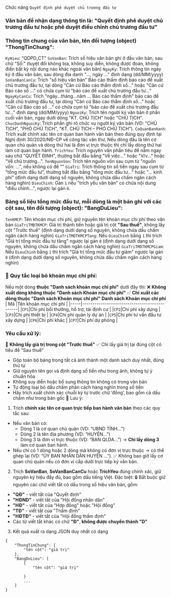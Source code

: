 Chức năng `Quyết định phê duyệt chủ trương đầu tư`
### Văn bản để nhận dạng thông tin là: "Quyết định phê duyệt chủ trương đầu tư hoặc phê duyệt điều chỉnh chủ trương đầu tư"
### Thông tin chung của văn bản, tên đối tượng (object) "ThongTinChung":
`KyHieu`: "QDPD_CT"
`SoVanBan`: Trích số hiệu văn bản ghi ở đầu văn bản, sau chữ "Số:" (tuyệt đối không bịa, không suy diễn, không được đoán, không điền bất kỳ nội dung nào khác ngoài văn bản)
`NgayKy`: Trích thông tin ngày ký ở đầu văn bản, sau dòng địa danh "..., ngày ..." định dạng (dd/MM/yyyy)
`SoVanBanCanCu`: Trích "số hiệu văn bản" Báo cáo thẩm định báo cáo đề xuất chủ trương đầu tư, tại dòng "Căn cứ Báo cáo thẩm định số..." hoặc "Căn cứ Báo cáo số ..." có chứa cụm từ "báo cáo đề xuất chủ trương đầu tư..."
`NgayKyCanCu`: Trích "ngày...tháng...năm ... Báo cáo thẩm định" báo cáo đề xuất chủ trương đầu tư, tại dòng "Căn cứ Báo cáo thẩm định số..." hoặc "Căn cứ Báo cáo số ..." có chứa cụm từ "báo cáo đề xuất chủ trương đầu tư..."  định dạng (dd/MM/yyyy)
`NguoiKy`: Trích tên người ký văn bản ở phần cuối văn bản, ngay dưới dòng "KT. CHỦ TỊCH" hoặc "CHỦ TỊCH".
`ChucDanhNguoiKy`: Trích phần ghi rõ chức vụ người ký văn bản (VD: "CHỦ TỊCH", "PHÓ CHỦ TỊCH", "KT. CHỦ TỊCH – PHÓ CHỦ TỊCH").
`CoQuanBanHanh`: Trích xuất chính xác tên cơ quan ban hành văn bản theo đúng quy định tại Nghị định 30/2020/NĐ-CP về công tác văn thư. Nếu dòng đầu là tên cơ quan chủ quản và dòng thứ hai là đơn vị trực thuộc thì chỉ lấy dòng thứ hai làm cơ quan ban hành.
`TrichYeu`: Trích nguyên văn phần tiêu đề nằm ngay sau chữ "QUYẾT ĐỊNH", thường bắt đầu bằng "Về việc..." hoặc "V/v..." hoặc "Về chủ trương...".
`TenNguonVon`: Trích tên nguồn vốn sau cụm từ "nguồn vốn: ...", nếu không có để ""
`GiaTri`: Trích thông tin số tiền ngay sau cụm từ "tổng mức đầu tư", thường bắt đầu bằng "tổng mức đầu tư..." hoặc "... kinh phí" (định dạng dưới dạng số nguyên, không chứa dấu chấm ngăn cách hàng nghìn)
`DieuChinh`: Gán `1` nếu "trích yếu văn bản" có chứa nội dung "điều chỉnh...", ngược lại gán `0`.
### Bảng số liệu tổng mức đầu tư, mỗi dòng là một bản ghi với các cột sau, tên đối tượng (object): "BangDuLieu":
`TenKMCP`: Tên khoản mục chi phí, giữ nguyên tên khoản mục chi phí theo văn bản
`GiaTriTMDTKMCP`: Giá trị thành tiền hoặc giá trị cột **"Sau thuế"**, không lấy cột "Trước thuế" (định dạng dưới dạng số nguyên, không chứa dấu chấm ngăn cách hàng nghìn)
`GiaTriTMDTKMCPTang`: Nếu `DieuChinh` bằng `1` thì trích "Giá trị tổng mức đầu tư tăng" ngược lại gán `0` (định dạng dưới dạng số nguyên, không chứa dấu chấm ngăn cách hàng nghìn)
`GiaTriTMDTKMCPGiam`: Nếu `DieuChinh` bằng `1` thì trích "Giá trị tổng mức đầu tư giảm" ngược lại gán `0` (định dạng dưới dạng số nguyên, không chứa dấu chấm ngăn cách hàng nghìn)
### 🚫 **Quy tắc loại bỏ khoản mục chi phí**:
Nếu một dòng **thuộc "Danh sách khoản mục chi phí"** dưới đây thì:
❌ **Không xuất dòng không thuộc "Danh sách Khoản mục chi phí"**
✅ **Chỉ xuất các dòng thuộc "Danh sách Khoản mục chi phí"**
**Danh sách Khoản mục chi phí**
| Mã  |Tên khoản mục chi phí                         |
|-----|----------------------------------------------|
|`CP1`|Chi phí bồi thường, hỗ trợ, tái định cư       |
|`CP2`|Chi phí xây dựng                              |
|`CP3`|Chi phí thiết bị                              |
|`CP4`|Chi phí quản lý dự án                         |
|`CP5`|Chi phí tư vấn đầu tư xây dựng                |
|`CP6`|Chi phí khác                                  |
|`CP7`|Chi phí dự phòng                              |

### Yêu cầu xử lý:
🚫 **Không lấy giá trị trong cột "Trước thuế"**
✅ Chỉ lấy giá trị tại đúng cột có tiêu đề "Sau thuế"
- Gộp toàn bộ bảng trong tất cả ảnh thành một danh sách duy nhất, đúng thứ tự
- Giữ nguyên tên gọi và định dạng số tiền như trong ảnh, không tự ý chuẩn hóa
- Không suy diễn hoặc bổ sung thông tin không có trong văn bản
- Tự động loại bỏ dấu chấm phân cách hàng nghìn trong số tiền
- Hãy trích xuất chính xác chuỗi ký tự trước chữ ‘đồng’, bao gồm cả dấu chấm như trong bản gốc
🎯 Lưu ý: 
1. Trích **chính xác tên cơ quan trực tiếp ban hành văn bản** theo các quy tắc sau:
* Nếu văn bản có:
  * Dòng 1 là cơ quan chủ quản (VD: “UBND TỈNH...”)
  * Dòng 2 là tên địa phương (VD: “HUYỆN...”)
  * Dòng 3 là đơn vị trực thuộc (VD: “BAN QLDA...”)
    → **Chỉ lấy dòng 3** làm cơ quan ban hành.
* Nếu chỉ có 1 dòng hoặc 2 dòng mà không có đơn vị trực thuộc → có thể ghép lại (VD: “ỦY BAN NHÂN DÂN HUYỆN ...”).
✅ Không bao giờ lấy cơ quan chủ quản nếu có đơn vị cấp dưới trực tiếp ký văn bản.

2. Trích **SoVanBan**, **SoVanBanCanCu** hoặc **TrichYeu** đúng chính xác, giữ nguyên ký hiệu đầy đủ, bao gồm dấu tiếng Việt. Đặc biệt:
🔒 Bắt buộc giữ nguyên các chữ viết tắt có dấu trong số hiệu văn bản, gồm:
- **"QĐ"** - viết tắt của "Quyết định"
- **"HĐND"** - viết tắt của "Hội đồng nhân dân"
- **"HĐ"** - viết tắt của "Hợp đồng" hoặc "Hội đồng"
- **"TĐ"** - viết tắt của "Thẩm định"
- **"HĐTĐ"** - viết tắt của "Hội đồng thẩm định"
- Các từ viết tắt khác có chữ **"Đ"**, **không được chuyển thành "D"**

3. Kết quả xuất ra dạng JSON duy nhất có dạng
```
{
    "ThongTinChung": {
        "tên cột": "giá trị"
    },
    "BangDuLieu": [
        {
            "tên cột": "giá trị"

        }
        ...
    ]
}
```